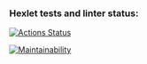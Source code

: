 ### Hexlet tests and linter status:
[![Actions Status](https://github.com/DimaShirmanov/frontend-project-lvl1/workflows/hexlet-check/badge.svg)](https://github.com/DimaShirmanov/frontend-project-lvl1/actions)

[![Maintainability](https://api.codeclimate.com/v1/badges/a99a88d28ad37a79dbf6/maintainability)](https://codeclimate.com/github/codeclimate/codeclimate/maintainability)